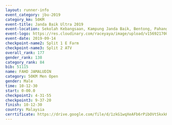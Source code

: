 ```yaml
---
layout: runner-info 
event_category: jbu-2019 
category_km: 50KM 
event-title: Janda Baik Ultra 2019
event-location: Sekolah Kebangsaan, Kampung Janda Baik, Bentong, Pahang, Malaysia 
event-logo: https://res.cloudinary.com/raceyaya/image/upload/v1569217009/logo/janda-baik_vch1pc.jpg 
event-date: 2019-09-14 
checkpoint-name2: Split 1 E Farm 
checkpoint-name3: Split 2 ATV 
overall_rank: 177
gender_rank: 138
category_rank: 84
bib: 51115
name: FAHD JAMALUDIN
category: 50KM Men Open
gender: Male
time: 10-12-30
start: 0-00.0
checkpoint2: 4-31-55
checkpoint3: 9-37-20
finish: 10-12-30
country: Malaysia
cerrtificate: https://drive.google.com/file/d/1zkG1wqXeAFb6rPibOVtSkxkK6qGOxaLW/view?usp=sharing
---
```

